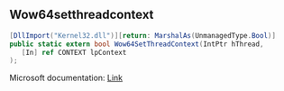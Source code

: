 ## Wow64setthreadcontext

```csharp
[DllImport("Kernel32.dll")][return: MarshalAs(UnmanagedType.Bool)]
public static extern bool Wow64SetThreadContext(IntPtr hThread,
   [In] ref CONTEXT lpContext
);
```

Microsoft documentation: [Link](https://docs.microsoft.com/en-us/windows/win32/api/wow64apiset/nf-wow64apiset-wow64setthreadcontext)
